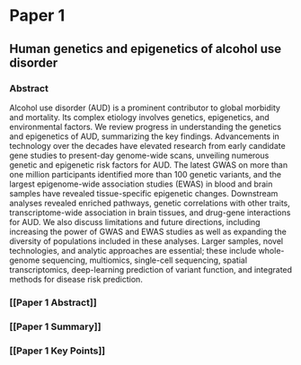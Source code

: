 # Paper 1
## Human genetics and epigenetics of alcohol use disorder

### Abstract

Alcohol use disorder (AUD) is a prominent contributor to global morbidity and mortality. Its complex etiology involves genetics, epigenetics, and environmental factors. We review progress in understanding the genetics and epigenetics of AUD, summarizing the key findings. Advancements in technology over the decades have elevated research from early candidate gene studies to present-day genome-wide scans, unveiling numerous genetic and epigenetic risk factors for AUD. The latest GWAS on more than one million participants identified more than 100 genetic variants, and the largest epigenome-wide association studies (EWAS) in blood and brain samples have revealed tissue-specific epigenetic changes. Downstream analyses revealed enriched pathways, genetic correlations with other traits, transcriptome-wide association in brain tissues, and drug-gene interactions for AUD. We also discuss limitations and future directions, including increasing the power of GWAS and EWAS studies as well as expanding the diversity of populations included in these analyses. Larger samples, novel technologies, and analytic approaches are essential; these include whole-genome sequencing, multiomics, single-cell sequencing, spatial transcriptomics, deep-learning prediction of variant function, and integrated methods for disease risk prediction.

### [[Paper 1 Abstract]]

### [[Paper 1 Summary]]

### [[Paper 1 Key Points]]